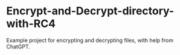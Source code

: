 # Encrypt-and-Decrypt-directory-with-RC4
Example project for encrypting and decrypting files, with help from ChatGPT.
